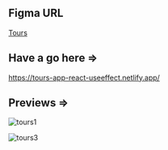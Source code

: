 ## Figma URL

[Tours](https://www.figma.com/file/OnLoM3AzBFaHzSc2iolJS0/Tours?node-id=0%3A1&t=wiRXOlTLN5ehekYI-1)

## Have a go here =>
https://tours-app-react-useeffect.netlify.app/

## Previews =>

![tours1](https://github.com/Skyy-Banerjee/tours-app/assets/51888502/908a180f-8a49-4f45-b68e-f2cac23c3e72)

![tours3](https://github.com/Skyy-Banerjee/tours-app/assets/51888502/b8568e3e-d0b5-40e8-8c72-b655aa60fdb9)



